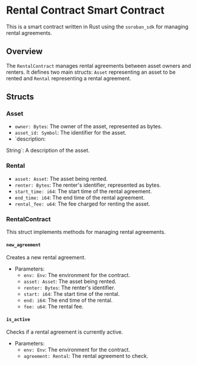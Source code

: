 # Rental Contract Smart Contract

This is a smart contract written in Rust using the `soroban_sdk` for managing rental agreements.

## Overview

The `RentalContract` manages rental agreements between asset owners and renters. It defines two main structs: `Asset` representing an asset to be rented and `Rental` representing a rental agreement.

## Structs

### Asset

- `owner: Bytes`: The owner of the asset, represented as bytes.
- `asset_id: Symbol`: The identifier for the asset.
- `description:

String`: A description of the asset.

### Rental

- `asset: Asset`: The asset being rented.
- `renter: Bytes`: The renter's identifier, represented as bytes.
- `start_time: i64`: The start time of the rental agreement.
- `end_time: i64`: The end time of the rental agreement.
- `rental_fee: u64`: The fee charged for renting the asset.

### RentalContract

This struct implements methods for managing rental agreements.

#### `new_agreement`

Creates a new rental agreement.

- Parameters:
  - `env:
Env`: The environment for the contract.
  - `asset: Asset`: The asset being rented.
  - `renter: Bytes`: The renter's identifier.
  - `start: i64`: The start time of the rental.
  - `end: i64`: The end time of the rental.
  - `fee: u64`: The rental fee.

#### `is_active`

Checks if a rental agreement is currently active.

- Parameters:
  - `env: Env`: The environment for the contract.
  - `agreement: Rental`: The rental agreement to check.
